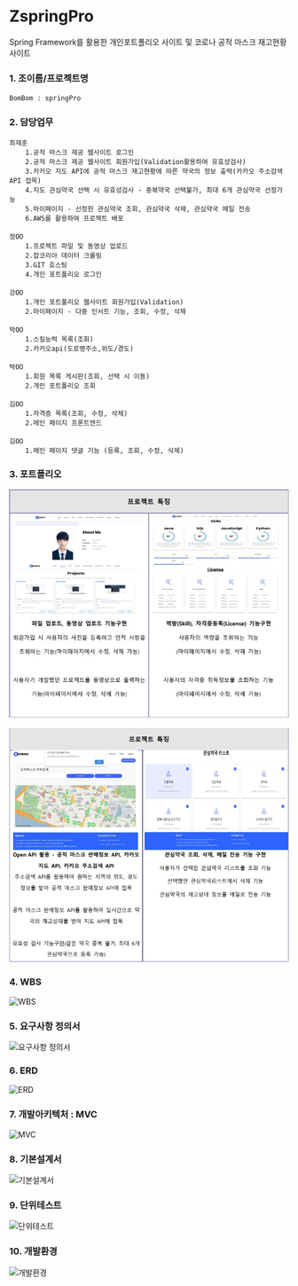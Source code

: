 # ZspringPro
Spring Framework를 활용한 개인포트폴리오 사이트 및 코로나 공적 마스크 재고현황 사이트

### 1. 조이름/프로젝트명
```
BomBom : springPro
```
### 2. 담당업무
```
최재훈  
    1.공적 마스크 제공 웹사이트 로그인  
    2.공적 마스크 제공 웹사이트 회원가입(Validation활용하여 유효성검사)  
    3.카카오 지도 API에 공적 마스크 재고현황에 따른 약국의 정보 출력(카카오 주소검색 API 접목)  
    4.지도 관심약국 선택 시 유효성검사 - 중복약국 선택불가, 최대 6개 관심약국 선정가능  
    5.마이페이지 - 선정한 관심약국 조회, 관심약국 삭제, 관심약국 메일 전송  
    6.AWS를 활용하여 프로젝트 배포  
  
정OO  
    1.프로젝트 파일 및 동영상 업로드  
    2.잡코리아 데이터 크롤링  
    3.GIT 호스팅  
    4.개인 포트폴리오 로그인  

강OO  
    1.개인 포트폴리오 웹사이트 회원가입(Validation)  
    2.마이페이지 - 다중 인서트 기능, 조회, 수정, 삭제  

박OO
    1.스킬능력 목록(조회)  
    2.카카오api(도로명주소,위도/경도)  

박OO  
    1.회원 목록 게시판(조회, 선택 시 이동)  
    2.개인 포트폴리오 조회  

김OO  
    1.자격증 목록(조회, 수정, 삭제)  
    2.메인 페이지 프론트엔드  

김OO  
    1.메인 페이지 댓글 기능 (등록, 조회, 수정, 삭제)  
```

### 3. 포트폴리오
![portfolio_01](https://github.com/choijaehoon1/ZspringPro/blob/master/%ED%8F%AC%ED%8A%B8%ED%8F%B4%EB%A6%AC%EC%98%A4_01.JPG "이미지설명")

![portfolio_02](https://github.com/choijaehoon1/ZspringPro/blob/master/%ED%8F%AC%ED%8A%B8%ED%8F%B4%EB%A6%AC%EC%98%A4_02.JPG "이미지설명")

### 4. WBS
![WBS](https://github.com/choijaehoon1/ZspringPro/blob/master/WBS.png "이미지설명")

### 5. 요구사항 정의서
![요구사항 정의서](https://github.com/choijaehoon1/ZspringPro/blob/master/%EC%9A%94%EA%B5%AC%EC%82%AC%ED%95%AD%EC%A0%95%EC%9D%98%EC%84%9C.png "이미지설명")

### 6. ERD
![ERD](https://github.com/choijaehoon1/ZspringPro/blob/master/ERD.png "이미지설명")

### 7. 개발아키텍처 : MVC
![MVC](https://github.com/choijaehoon1/ZspringPro/blob/master/MVC.png "이미지설명")

### 8. 기본설계서
![기본설계서](https://github.com/choijaehoon1/ZspringPro/blob/master/%EA%B8%B0%EB%B3%B8%EC%84%A4%EA%B3%84%EC%84%9C.png "이미지설명")

### 9. 단위테스트
![단위테스트](https://github.com/choijaehoon1/ZspringPro/blob/master/%EB%8B%A8%EC%9C%84%ED%85%8C%EC%8A%A4%ED%8A%B8.png "이미지설명")

### 10. 개발환경
![개발환경](https://github.com/choijaehoon1/ZspringPro/blob/master/%EA%B0%9C%EB%B0%9C%ED%99%98%EA%B2%BD.png "이미지설명")
